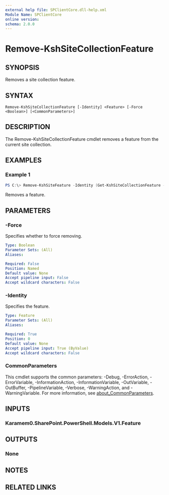 ```yaml
---
external help file: SPClientCore.dll-help.xml
Module Name: SPClientCore
online version:
schema: 2.0.0
---
```


# Remove-KshSiteCollectionFeature

## SYNOPSIS
Removes a site collection feature.

## SYNTAX

```
Remove-KshSiteCollectionFeature [-Identity] <Feature> [-Force <Boolean>] [<CommonParameters>]
```

## DESCRIPTION
The Remove-KshSiteCollectionFeature cmdlet removes a feature from the current site collection.

## EXAMPLES

### Example 1
```powershell
PS C:\> Remove-KshSiteFeature -Identity (Get-KshSiteCollectionFeature -FeatureId 'b21b090c-c796-4b0f-ac0f-7ef1659c20ae')
```

Removes a feature.

## PARAMETERS

### -Force
Specifies whether to force removing.

```yaml
Type: Boolean
Parameter Sets: (All)
Aliases:

Required: False
Position: Named
Default value: None
Accept pipeline input: False
Accept wildcard characters: False
```

### -Identity
Specifies the feature.

```yaml
Type: Feature
Parameter Sets: (All)
Aliases:

Required: True
Position: 0
Default value: None
Accept pipeline input: True (ByValue)
Accept wildcard characters: False
```

### CommonParameters
This cmdlet supports the common parameters: -Debug, -ErrorAction, -ErrorVariable, -InformationAction, -InformationVariable, -OutVariable, -OutBuffer, -PipelineVariable, -Verbose, -WarningAction, and -WarningVariable. For more information, see [about_CommonParameters](http://go.microsoft.com/fwlink/?LinkID=113216).

## INPUTS

### Karamem0.SharePoint.PowerShell.Models.V1.Feature

## OUTPUTS

### None

## NOTES

## RELATED LINKS

